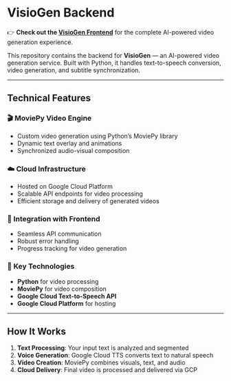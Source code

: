 # VisioGen Backend

👉 **Check out the [VisioGen Frontend](https://github.com/BigDexx/VisioGenWeb)** for the complete AI-powered video generation experience.

This repository contains the backend for **VisioGen** — an AI-powered video generation service. Built with Python, it handles text-to-speech conversion, video generation, and subtitle synchronization.

---

## Technical Features

### 🎬 MoviePy Video Engine
- Custom video generation using Python’s MoviePy library  
- Dynamic text overlay and animations  
- Synchronized audio-visual composition  

### ☁️ Cloud Infrastructure
- Hosted on Google Cloud Platform  
- Scalable API endpoints for video processing  
- Efficient storage and delivery of generated videos  

### 🔄 Integration with Frontend
- Seamless API communication  
- Robust error handling  
- Progress tracking for video generation  

### 🎨 Key Technologies
- **Python** for video processing  
- **MoviePy** for video composition  
- **Google Cloud Text-to-Speech API**  
- **Google Cloud Platform** for hosting  

---

## How It Works

1. **Text Processing**: Your input text is analyzed and segmented  
2. **Voice Generation**: Google Cloud TTS converts text to natural speech  
3. **Video Creation**: MoviePy combines visuals, text, and audio  
4. **Cloud Delivery**: Final video is processed and delivered via GCP  
